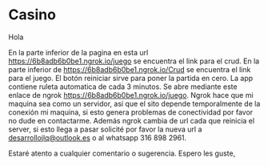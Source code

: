 # Casino
Hola

En la parte inferior de la pagina en esta url https://6b8adb6b0be1.ngrok.io/juego se encuentra el link para el crud.
En la parte inferior de https://6b8adb6b0be1.ngrok.io/Crud se encuentra el link para el juego. 
El botón reiniciar sirve para poner la partida en cero.
La app contiene ruleta automatica de cada 3 minutos. 
Se abre mediante este enlace de ngrok https://6b8adb6b0be1.ngrok.io/juego. Ngrok hace que mi maquina sea como un servidor, asi que el sito depende temporalmente de la conexión mi maquina, si esto genera problemas de conectividad por favor no dude en contactarme. Además ngrok cambia de url cada que reinicia el server, 
si esto llega a pasar solicité por favor la nueva url a desarrollojlq@outlook.es o al whatsapp 316 898 2961.

Estaré atento a cualquier comentario o sugerencia. Espero les guste, 
